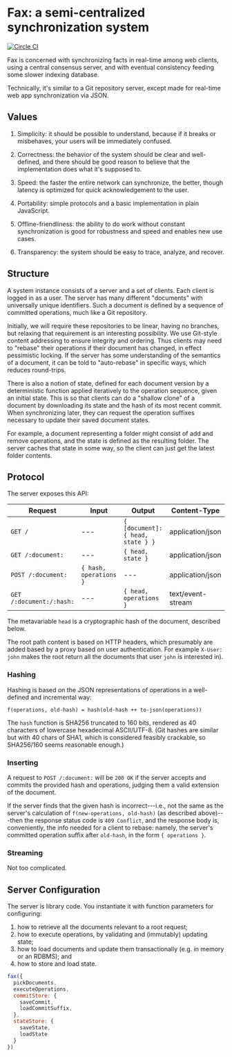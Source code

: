 
# Fax: a semi-centralized synchronization system

[![Circle CI](https://circleci.com/gh/mbrock/faxdb-server.svg?style=svg)](https://circleci.com/gh/mbrock/faxdb-server)

Fax is concerned with synchronizing facts in real-time among web
clients, using a central consensus server, and with eventual consistency
feeding some slower indexing database.

Technically, it's similar to a Git repository server, except made for
real-time web app synchronization via JSON.

## Values

1. Simplicity: it should be possible to understand, because if it breaks
   or misbehaves, your users will be immediately confused.

2. Correctness: the behavior of the system should be clear and
   well-defined, and there should be good reason to believe that the
   implementation does what it's supposed to.

3. Speed: the faster the entire network can synchronize, the better,
   though latency is optimized for quick acknowledgement to the user.

4. Portability: simple protocols and a basic implementation in
   plain JavaScript.

5. Offline-friendliness: the ability to do work without constant
   synchronization is good for robustness and speed and enables new
   use cases.

6. Transparency: the system should be easy to trace, analyze,
   and recover.

## Structure

A system instance consists of a server and a set of clients.
Each client is logged in as a user.  The server has many different
"documents" with universally unique identifiers.  Such a document is
defined by a sequence of committed operations, much like a Git
repository.

Initially, we will require these repositories to be linear, having no
branches, but relaxing that requirement is an interesting possibility.
We use Git-style content addressing to ensure integrity and ordering.
Thus clients may need to "rebase" their operations if their document has
changed, in effect pessimistic locking.  If the server has some
understanding of the semantics of a document, it can be told to
"auto-rebase" in specific ways, which reduces round-trips.

There is also a notion of state, defined for each document version by a
deterministic function applied iteratively to the operation sequence,
given an initial state.  This is so that clients can do a "shallow
clone" of a document by downloading its state and the hash of its most
recent commit.  When synchronizing later, they can request the operation
suffixes necessary to update their saved document states.

For example, a document representing a folder might consist of add and
remove operations, and the state is defined as the resulting folder.
The server caches that state in some way, so the client can just get the
latest folder contents.

## Protocol

The server exposes this API:

| Request                   | Input                  | Output                            | Content-Type      |
|---------------------------|------------------------|-----------------------------------|-------------------|
| `GET /`                   | ---                    | `{ [document]: { head, state } }` | application/json  |
| `GET /:document:`         | ---                    | `{ head, state }`                 | application/json  |
| `POST /:document:`        | `{ hash, operations }` | ---                               | application/json  |
| `GET /:document:/:hash:`  | ---                    | `{ head, operations }`            | text/event-stream |

The metavariable `head` is a cryptographic hash of the document,
described below.

The root path content is based on HTTP headers, which presumably are
added based by a proxy based on user authentication. For example
`X-User: john` makes the root return all the documents that user `john`
is interested in).

### Hashing

Hashing is based on the JSON representations of operations in a
well-defined and incremental way:

    f(operations, old-hash) = hash(old-hash ++ to-json(operations))

The `hash` function is SHA256 truncated to 160 bits, rendered as 40
characters of lowercase hexadecimal ASCII/UTF-8.  (Git hashes are
similar but with 40 chars of SHA1, which is considered feasibly
crackable, so SHA256/160 seems reasonable enough.)

### Inserting

A request to `POST /:document:` will be `200 OK` if the server accepts
and commits the provided hash and operations, judging them a valid
extension of the document.

If the server finds that the given hash is incorrect---i.e., not the
same as the server's calculation of `f(new-operations, old-hash)` (as
described above)---then the response status code is `409 Conflict`, and
the response body is, conveniently, the info needed for a client to
rebase: namely, the server's committed operation suffix after
`old-hash`, in the form `{ operations }`.

### Streaming

Not too complicated.

## Server Configuration

The server is library code.  You instantiate it with function parameters
for configuring:

1. how to retrieve all the documents relevant to a root request;
2. how to execute operations, by validating and (immutably) updating
   state;
3. how to load documents and update them transactionally (e.g. in memory
   or an RDBMS); and
4. how to store and load state.

```js
fax({
  pickDocuments,
  executeOperations,
  commitStore: {
    saveCommit,
    loadCommitSuffix,
  },
  stateStore: {
    saveState,
    loadState
  }
})
```

